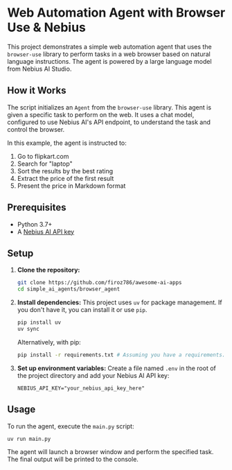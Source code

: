 # Web Automation Agent with Browser Use & Nebius

This project demonstrates a simple web automation agent that uses the `browser-use` library to perform tasks in a web browser based on natural language instructions. The agent is powered by a large language model from Nebius AI Studio.

## How it Works

The script initializes an `Agent` from the `browser-use` library. This agent is given a specific task to perform on the web. It uses a chat model, configured to use Nebius AI's API endpoint, to understand the task and control the browser.

In this example, the agent is instructed to:

1. Go to flipkart.com
2. Search for "laptop"
3. Sort the results by the best rating
4. Extract the price of the first result
5. Present the price in Markdown format

## Prerequisites

- Python 3.7+
- A [Nebius AI API key](https://dub.sh/nebius)

## Setup

1.  **Clone the repository:**

    ```bash
    git clone https://github.com/firoz786/awesome-ai-apps
    cd simple_ai_agents/browser_agent
    ```

2.  **Install dependencies:**
    This project uses `uv` for package management. If you don't have it, you can install it or use `pip`.

    ```bash
    pip install uv
    uv sync
    ```

    Alternatively, with pip:

    ```bash
    pip install -r requirements.txt # Assuming you have a requirements.txt, or generate one from pyproject.toml
    ```

3.  **Set up environment variables:**
    Create a file named `.env` in the root of the project directory and add your Nebius AI API key:
    ```
    NEBIUS_API_KEY="your_nebius_api_key_here"
    ```

## Usage

To run the agent, execute the `main.py` script:

```bash
uv run main.py
```

The agent will launch a browser window and perform the specified task. The final output will be printed to the console.
